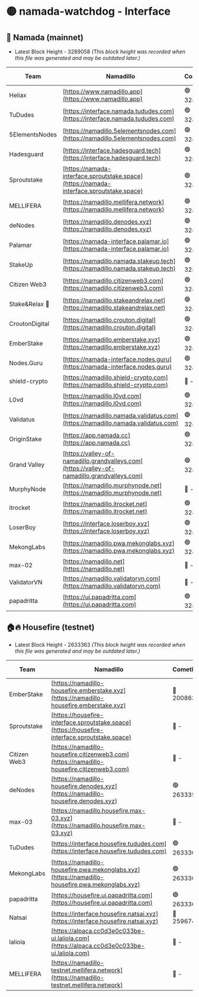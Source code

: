 # 🟡 namada-watchdog - Interface

## 🚀 Namada (mainnet)
- Latest Block Height - 3289058 *(This block height was recorded when this file was generated and may be outdated later.)*

| Team | Namadillo | CometBFT | Indexer | MASP Indexer |
|-|-|-|-|-|
| Heliax | [https://www.namadillo.app](https://www.namadillo.app) | 🟢 3289024 | 🟢 3289024 | 🟢 3289024 |
| TuDudes | [https://interface.namada.tududes.com](https://interface.namada.tududes.com) | 🟢 3289024 | 🟢 3289024 | 🟢 3289024 |
| 5ElementsNodes | [https://namadillo.5elementsnodes.com](https://namadillo.5elementsnodes.com) | 🟢 3289024 | 🟢 3289024 | 🟢 3289024 |
| Hadesguard | [https://interface.hadesguard.tech](https://interface.hadesguard.tech) | 🟢 3289025 | 🟢 3289025 | 🟢 3289025 |
| Sproutstake | [https://namada-interface.sproutstake.space](https://namada-interface.sproutstake.space) | 🟢 3289025 | 🟢 3289025 | 🟢 3289025 |
| MELLIFERA | [https://namadillo.mellifera.network](https://namadillo.mellifera.network) | 🟢 3289037 | 🟢 3289036 | 🟢 3289037 |
| deNodes | [https://namadillo.denodes.xyz](https://namadillo.denodes.xyz) | 🟢 3289037 | 🟢 3289037 | 🟢 3289037 |
| Palamar | [https://namada-interface.palamar.io](https://namada-interface.palamar.io) | 🟢 3289038 | 🟢 3289037 | 🟢 3289037 |
| StakeUp | [https://namadillo.namada.stakeup.tech](https://namadillo.namada.stakeup.tech) | 🟢 3289038 | 🟢 3289038 | 🟢 3289038 |
| Citizen Web3 | [https://namadillo.citizenweb3.com](https://namadillo.citizenweb3.com) | 🟢 3289039 | 🟢 3289038 | 🔴 - |
| Stake&Relax 🦥 | [https://namadillo.stakeandrelax.net](https://namadillo.stakeandrelax.net) | 🟢 3289041 | 🟢 3289041 | 🟢 3289041 |
| CroutonDigital | [https://namadillo.crouton.digital](https://namadillo.crouton.digital) | 🟢 3289042 | 🟢 3289042 | 🟢 3289042 |
| EmberStake | [https://namadillo.emberstake.xyz](https://namadillo.emberstake.xyz) | 🟢 3289042 | 🟢 3289042 | 🟢 3289042 |
| Nodes.Guru | [https://namada-interface.nodes.guru](https://namada-interface.nodes.guru) | 🟢 3289043 | 🟢 3289043 | 🟢 3289043 |
| shield-crypto | [https://namadillo.shield-crypto.com](https://namadillo.shield-crypto.com) | 🔴 - | 🔴 - | 🔴 - |
| L0vd | [https://namadillo.l0vd.com](https://namadillo.l0vd.com) | 🟢 3289049 | 🟢 3289048 | 🟢 3289048 |
| Validatus | [https://namadillo.namada.validatus.com](https://namadillo.namada.validatus.com) | 🟢 3289049 | 🟢 3289049 | 🟢 3289049 |
| OriginStake | [https://app.namada.cc](https://app.namada.cc) | 🟢 3289050 | 🟢 3289050 | 🟢 3289050 |
| Grand Valley | [https://valley-of-namadillo.grandvalleys.com](https://valley-of-namadillo.grandvalleys.com) | 🟢 3289050 | 🟢 3289050 | 🟢 3289050 |
| MurphyNode | [https://namadillo.murphynode.net](https://namadillo.murphynode.net) | 🔴 - | 🔴 - | 🔴 - |
| itrocket | [https://namadillo.itrocket.net](https://namadillo.itrocket.net) | 🟢 3289053 | 🟢 3289053 | 🟢 3289053 |
| LoserBoy | [https://interface.loserboy.xyz](https://interface.loserboy.xyz) | 🟢 3289053 | 🟢 3289053 | 🟢 3289053 |
| MekongLabs | [https://namadillo.pwa.mekonglabs.xyz](https://namadillo.pwa.mekonglabs.xyz) | 🟢 3289054 | 🟢 3289053 | 🟢 3289053 |
| max-02 | [https://namadillo.net](https://namadillo.net) | 🔴 - | 🔴 - | 🔴 - |
| ValidatorVN | [https://namadillo.validatorvn.com](https://namadillo.validatorvn.com) | 🔴 - | 🔴 - | 🔴 - |
| papadritta | [https://ui.papadritta.com](https://ui.papadritta.com) | 🟢 3289058 | 🟢 3289058 | 🟢 3289058 |

## 🏠🔥 Housefire (testnet)
- Latest Block Height - 2633363 *(This block height was recorded when this file was generated and may be outdated later.)*

| Team | Namadillo | CometBFT | Indexer | MASP Indexer |
|-|-|-|-|-|
| EmberStake | [https://namadillo-housefire.emberstake.xyz](https://namadillo-housefire.emberstake.xyz) | 🔴 2008636 | 🔴 - | 🔴 - |
| Sproutstake | [https://housefire-interface.sproutstake.space](https://housefire-interface.sproutstake.space) | 🔴 - | 🔴 - | 🔴 - |
| Citizen Web3 | [https://namadillo-housefire.citizenweb3.com](https://namadillo-housefire.citizenweb3.com) | 🔴 - | 🔴 - | 🔴 - |
| deNodes | [https://namadillo-housefire.denodes.xyz](https://namadillo-housefire.denodes.xyz) | 🟢 2633354 | 🟢 2633352 | 🟢 2633354 |
| max-03 | [https://namadillo.housefire.max-03.xyz](https://namadillo.housefire.max-03.xyz) | 🔴 - | 🔴 - | 🔴 - |
| TuDudes | [https://interface.housefire.tududes.com](https://interface.housefire.tududes.com) | 🟢 2633362 | 🟢 2633362 | 🟢 2633362 |
| MekongLabs | [https://namadillo-housefire.pwa.mekonglabs.xyz](https://namadillo-housefire.pwa.mekonglabs.xyz) | 🟢 2633362 | 🟢 2633362 | 🟢 2633362 |
| papadritta | [https://housefire.ui.papadritta.com](https://housefire.ui.papadritta.com) | 🟢 2633363 | 🟢 2633363 | 🟢 2633362 |
| Natsai | [https://interface.housefire.natsai.xyz](https://interface.housefire.natsai.xyz) | 🔴 2596741 | 🔴 2596741 | 🔴 2596741 |
| laliola | [https://alpaca.cc0d3e0c033be-ui.laliola.com](https://alpaca.cc0d3e0c033be-ui.laliola.com) | 🔴 - | 🔴 - | 🔴 - |
| MELLIFERA | [https://namadillo-testnet.mellifera.network](https://namadillo-testnet.mellifera.network) | 🔴 - | 🟢 2633366 | 🔴 2607259 |

